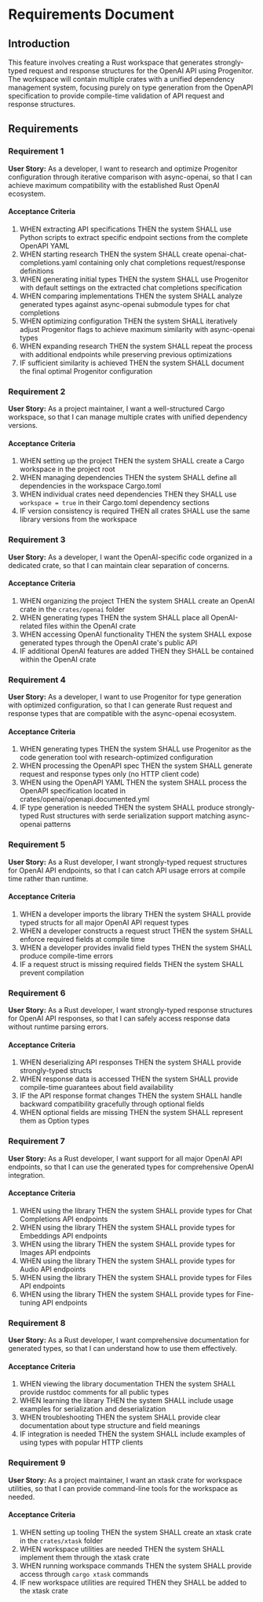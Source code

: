 # Requirements Document

## Introduction

This feature involves creating a Rust workspace that generates strongly-typed request and response structures for the OpenAI API using Progenitor. The workspace will contain multiple crates with a unified dependency management system, focusing purely on type generation from the OpenAPI specification to provide compile-time validation of API request and response structures.

## Requirements

### Requirement 1

**User Story:** As a developer, I want to research and optimize Progenitor configuration through iterative comparison with async-openai, so that I can achieve maximum compatibility with the established Rust OpenAI ecosystem.

#### Acceptance Criteria

1. WHEN extracting API specifications THEN the system SHALL use Python scripts to extract specific endpoint sections from the complete OpenAPI YAML
2. WHEN starting research THEN the system SHALL create openai-chat-completions.yaml containing only chat completions request/response definitions
3. WHEN generating initial types THEN the system SHALL use Progenitor with default settings on the extracted chat completions specification
4. WHEN comparing implementations THEN the system SHALL analyze generated types against async-openai submodule types for chat completions
5. WHEN optimizing configuration THEN the system SHALL iteratively adjust Progenitor flags to achieve maximum similarity with async-openai types
6. WHEN expanding research THEN the system SHALL repeat the process with additional endpoints while preserving previous optimizations
7. IF sufficient similarity is achieved THEN the system SHALL document the final optimal Progenitor configuration

### Requirement 2

**User Story:** As a project maintainer, I want a well-structured Cargo workspace, so that I can manage multiple crates with unified dependency versions.

#### Acceptance Criteria

1. WHEN setting up the project THEN the system SHALL create a Cargo workspace in the project root
2. WHEN managing dependencies THEN the system SHALL define all dependencies in the workspace Cargo.toml
3. WHEN individual crates need dependencies THEN they SHALL use `workspace = true` in their Cargo.toml dependency sections
4. IF version consistency is required THEN all crates SHALL use the same library versions from the workspace

### Requirement 3

**User Story:** As a developer, I want the OpenAI-specific code organized in a dedicated crate, so that I can maintain clear separation of concerns.

#### Acceptance Criteria

1. WHEN organizing the project THEN the system SHALL create an OpenAI crate in the `crates/openai` folder
2. WHEN generating types THEN the system SHALL place all OpenAI-related files within the OpenAI crate
3. WHEN accessing OpenAI functionality THEN the system SHALL expose generated types through the OpenAI crate's public API
4. IF additional OpenAI features are added THEN they SHALL be contained within the OpenAI crate

### Requirement 4

**User Story:** As a developer, I want to use Progenitor for type generation with optimized configuration, so that I can generate Rust request and response types that are compatible with the async-openai ecosystem.

#### Acceptance Criteria

1. WHEN generating types THEN the system SHALL use Progenitor as the code generation tool with research-optimized configuration
2. WHEN processing the OpenAPI spec THEN the system SHALL generate request and response types only (no HTTP client code)
3. WHEN using the OpenAPI YAML THEN the system SHALL process the OpenAPI specification located in crates/openai/openapi.documented.yml
4. IF type generation is needed THEN the system SHALL produce strongly-typed Rust structures with serde serialization support matching async-openai patterns

### Requirement 5

**User Story:** As a Rust developer, I want strongly-typed request structures for OpenAI API endpoints, so that I can catch API usage errors at compile time rather than runtime.

#### Acceptance Criteria

1. WHEN a developer imports the library THEN the system SHALL provide typed structs for all major OpenAI API request types
2. WHEN a developer constructs a request struct THEN the system SHALL enforce required fields at compile time
3. WHEN a developer provides invalid field types THEN the system SHALL produce compile-time errors
4. IF a request struct is missing required fields THEN the system SHALL prevent compilation

### Requirement 6

**User Story:** As a Rust developer, I want strongly-typed response structures for OpenAI API responses, so that I can safely access response data without runtime parsing errors.

#### Acceptance Criteria

1. WHEN deserializing API responses THEN the system SHALL provide strongly-typed structs
2. WHEN response data is accessed THEN the system SHALL provide compile-time guarantees about field availability
3. IF the API response format changes THEN the system SHALL handle backward compatibility gracefully through optional fields
4. WHEN optional fields are missing THEN the system SHALL represent them as Option types

### Requirement 7

**User Story:** As a Rust developer, I want support for all major OpenAI API endpoints, so that I can use the generated types for comprehensive OpenAI integration.

#### Acceptance Criteria

1. WHEN using the library THEN the system SHALL provide types for Chat Completions API endpoints
2. WHEN using the library THEN the system SHALL provide types for Embeddings API endpoints  
3. WHEN using the library THEN the system SHALL provide types for Images API endpoints
4. WHEN using the library THEN the system SHALL provide types for Audio API endpoints
5. WHEN using the library THEN the system SHALL provide types for Files API endpoints
6. WHEN using the library THEN the system SHALL provide types for Fine-tuning API endpoints

### Requirement 8

**User Story:** As a Rust developer, I want comprehensive documentation for generated types, so that I can understand how to use them effectively.

#### Acceptance Criteria

1. WHEN viewing the library documentation THEN the system SHALL provide rustdoc comments for all public types
2. WHEN learning the library THEN the system SHALL include usage examples for serialization and deserialization
3. WHEN troubleshooting THEN the system SHALL provide clear documentation about type structure and field meanings
4. IF integration is needed THEN the system SHALL include examples of using types with popular HTTP clients

### Requirement 9

**User Story:** As a project maintainer, I want an xtask crate for workspace utilities, so that I can provide command-line tools for the workspace as needed.

#### Acceptance Criteria

1. WHEN setting up tooling THEN the system SHALL create an xtask crate in the `crates/xtask` folder
2. WHEN workspace utilities are needed THEN the system SHALL implement them through the xtask crate
3. WHEN running workspace commands THEN the system SHALL provide access through `cargo xtask` commands
4. IF new workspace utilities are required THEN they SHALL be added to the xtask crate